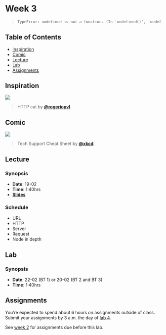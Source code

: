 # Week 3

> ```txt
> TypeError: undefined is not a function. (In 'undefined()', 'undefined' is undefined)
> ```

## Table of Contents

*   [Inspiration](#inspiration)
*   [Comic](#comic)
*   [Lecture](#lecture)
*   [Lab](#lab)
*   [Assignments](#assignments)

## Inspiration

[![][inspiration-cover]][inspiration-link]

> HTTP cat by [**@rogeriopvl**][inspiration-author].

## Comic

[![][comic-cover]][comic-link]

> Tech Support Cheat Sheet by [**@xkcd**][comic-author].

## Lecture

### Synopsis

*   **Date**: 19-02
*   **Time**: 1:40hrs
*   [**Slides**][slides-lecture]

### Schedule

*   URL
*   HTTP
*   Server
*   Request
*   Node in depth

## Lab

### Synopsis

*   **Date**: 22-02 (BT 1) or 20-02 (BT 2 and BT 3)
*   **Time**: 1:40hrs

<!--
*   **Slides**
-->

<!--
### Schedule

*   Alpha
*   Bravo
*   Charlie
-->

## Assignments

You’re expected to spend about 6 hours on assignments outside of class.
Submit your assignments by 3 a.m. the day of [lab 4][w4lab].

<!--
*   Alpha (**practice**)
*   Bravo (**homework**)
-->

See [week 2][w2a] for assignments due before this lab.

[inspiration-cover]: https://http.cat/403

[inspiration-link]: https://http.cat

[inspiration-author]: https://twitter.com/rogeriopvl

[comic-cover]: https://imgs.xkcd.com/comics/tech_support_cheat_sheet.png

[comic-link]: https://xkcd.com/627/

[comic-author]: https://xkcd.com

[slides-lecture]: https://docs.google.com/presentation/d/1Mf53VP-YNeTSSKIg0BlOALiGbGZ0LDvHC7-RTED89DY/edit?usp=sharing

[w4lab]: week-4.md#lab

[w2a]: week-2.md#assignments
